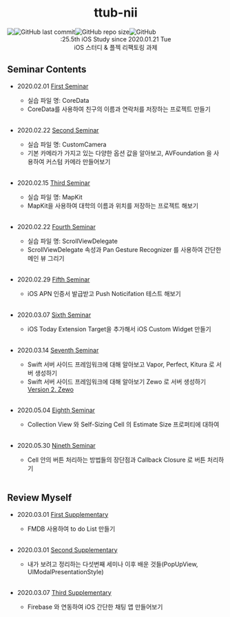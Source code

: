 <h1 align="center">ttub-nii</h1>

<div style="display:flex;" align="center">
  
  <img src="https://img.shields.io/badge/study-iOS-ff69b4" />
  <img alt="GitHub last commit" src="https://img.shields.io/github/last-commit/iOS-SOPT-iNNovation/ttub-nii?logo=2020.01.21">
  <img alt="GitHub repo size" src="https://img.shields.io/github/repo-size/iOS-SOPT-iNNovation/Study-ttub">
  <img alt="GitHub" src="https://img.shields.io/github/license/iOS-SOPT-iNNovation/ttub-nii">
   
</div>

<div align="center">
  :25.5th iOS Study since 2020.01.21 Tue
</div>

<div align="center">
  iOS 스터디 & 플젝 리팩토링 과제 
</div>

## Seminar Contents

- 2020.02.01 [First Seminar](https://github.com/iOS-SOPT-iNNovation/Study-ttub/blob/master/README/FirstSeminar.md)
  - 실습 파일 명: CoreData
  - CoreData를 사용하여 친구의 이름과 연락처를 저장하는 프로젝트 만들기  
  
  <br/>
  
- 2020.02.22 [Second Seminar](https://github.com/iOS-SOPT-iNNovation/Study-ttub/blob/master/README/SecondSeminar.md)
  - 실습 파일 명: CustomCamera
  - 기본 카메라가 가지고 있는 다양한 옵션 값을 알아보고, AVFoundation 을 사용하여 커스텀 카메라 만들어보기  
  
  <br/>
  
- 2020.02.15 [Third Seminar](https://github.com/iOS-SOPT-iNNovation/Study-ttub/blob/master/README/ThirdSeminar.md)
  - 실습 파일 명: MapKit
  - MapKit을 사용하여 대학의 이름과 위치를 저장하는 프로젝트 해보기 
  
  <br/>
  
- 2020.02.22 [Fourth Seminar](https://github.com/iOS-SOPT-iNNovation/Study-ttub/blob/master/README/FourthSeminar.md)
  - 실습 파일 명: ScrollViewDelegate
  - ScrollViewDelegate 속성과 Pan Gesture Recognizer 를 사용하여 간단한 메인 뷰 그리기 
  
  <br/>
    
- 2020.02.29 [Fifth Seminar](https://github.com/iOS-SOPT-iNNovation/Study-ttub/blob/master/README/FifthSeminar.md)
  - iOS APN 인증서 발급받고 Push Noticifation 테스트 해보기

  <br/>
  
- 2020.03.07 [Sixth Seminar](https://github.com/iOS-SOPT-iNNovation/Study-ttub/blob/master/README/SixthSeminar.md)
  - iOS Today Extension Target을 추가해서 iOS Custom Widget 만들기
  
  <br/>
  
- 2020.03.14 [Seventh Seminar](https://github.com/iOS-SOPT-iNNovation/Study-ttub/blob/master/README/SeventhSeminar.md)
  - Swift 서버 사이드 프레임워크에 대해 알아보고 Vapor, Perfect, Kitura 로 서버 생성하기
  - Swift 서버 사이드 프레임워크에 대해 알아보기 Zewo 로 서버 생성하기 [Version 2. Zewo](https://github.com/iOS-SOPT-iNNovation/Study-ttub/blob/master/README/SeventhSeminar2.md)
  
  <br/>
  
- 2020.05.04 [Eighth Seminar](https://github.com/iOS-SOPT-iNNovation/TIL-iOS/blob/master/README/EighthSeminar.md)
  - Collection View 와 Self-Sizing Cell 의 Estimate Size 프로퍼티에 대하여
  
  <br/>
  
- 2020.05.30 [Nineth Seminar](https://github.com/iOS-SOPT-iNNovation/TIL-iOS/blob/master/README/NinethSeminar.md)
  - Cell 안의 버튼 처리하는 방법들의 장단점과 Callback Closure 로 버튼 처리하기
  
  <br/>
  
## Review Myself

- 2020.03.01 [First Supplementary](https://github.com/iOS-SOPT-iNNovation/Study-ttub/blob/master/README/FirstSupplementary.md)
  - FMDB 사용하여 to do List 만들기

  <br/>
  
- 2020.03.01 [Second Supplementary](https://github.com/iOS-SOPT-iNNovation/Study-ttub/blob/master/README/SecondSupplementary.md)
  - 내가 보려고 정리하는 다섯번째 세미나 이후 배운 것들(PopUpView, UIModalPresentationStyle)

  <br/>
  
- 2020.03.07 [Third Supplementary](https://github.com/iOS-SOPT-iNNovation/Study-ttub/blob/master/README/ThirdSupplementary.md)
  - Firebase 와 연동하여 iOS 간단한 채팅 앱 만들어보기
